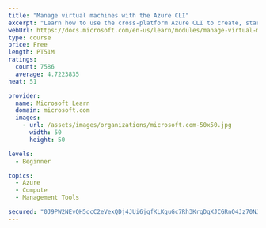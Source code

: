 ```yaml
---
title: "Manage virtual machines with the Azure CLI"
excerpt: "Learn how to use the cross-platform Azure CLI to create, start, stop, and perform other management tasks related to virtual machines in Azure."
webUrl: https://docs.microsoft.com/en-us/learn/modules/manage-virtual-machines-with-azure-cli/
type: course
price: Free
length: PT51M
ratings:
  count: 7586
  average: 4.7223835
heat: 51

provider:
  name: Microsoft Learn
  domain: microsoft.com
  images:
    - url: /assets/images/organizations/microsoft.com-50x50.jpg
      width: 50
      height: 50

levels:
  - Beginner

topics:
  - Azure
  - Compute
  - Management Tools

secured: "0J9PW2NEvQH5ocC2eVexQDj4JUi6jqfKLKguGc7Rh3KrgDgXJCGRnO4Jz70NJlYUlh1JeZiDr16sVSif+5/5PfQvplCla0vaUeC0GD6sdiVDcXvYDNFmsA06MTCo1KCRjFcT5hnWaBHZHsrXUYu/vSKbHaSbc29gym7K158Rl6uS1cg6Xq8yaqn4C4WTInJYTlnXogK7R8sa6tsnAQY9vjG18IDjwB0X7ekJCSizH7JQPv0N5tt4zj93UkVfOzH11md7GLGQRVpYC/1PE08jGX2j8y3H17ZzK+nXSHr0UagtSXaRSOZzPRMI89jyA9qnNfKMWzVPX6BeOpFNyvFtXaB2TUki9WnsdDFOwcEBJeIch56s2dy44sXbNG/n8t2HtIgNTGnEWvPRoEXiZViO7CpdPKQ5C84yiiK3FQD+S1M=;kU7VPIIoDZtbgWyY5Qgb6g=="
---
```


